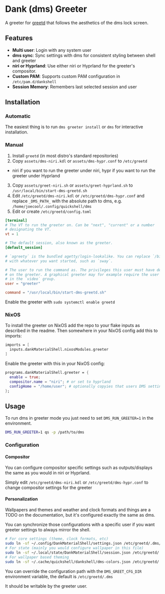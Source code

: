 # Dank (dms) Greeter

A greeter for [greetd](https://github.com/kennylevinsen/greetd) that follows the aesthetics of the dms lock screen.

## Features

- **Multi user**: Login with any system user
- **dms sync**: Sync settings with dms for consistent styling between shell and greeter
- **niri or Hyprland**: Use either niri or Hyprland for the greeter's compositor.
- **Custom PAM**: Supports custom PAM configuration in `/etc/pam.d/dankshell`
- **Session Memory**: Remembers last selected session and user

## Installation

### Automatic

The easiest thing is to run `dms greeter install` or `dms` for interactive installation.

### Manual

1. Install `greetd` (in most distro's standard repositories)
2. Copy `assets/dms-niri.kdl` or `assets/dms-hypr.conf` to `/etc/greetd`
  - niri if you want to run the greeter under niri, hypr if you want to run the greeter under Hyprland
3. Copy `assets/greet-niri.sh` or `assets/greet-hyprland.sh` to `/usr/local/bin/start-dms-greetd.sh`
4. Edit `/etc/greetd/dms-niri.kdl` or `/etc/greetd/dms-hypr.conf` and replace `_DMS_PATH_` with the absolute path to dms, e.g. `/home/joecool/.config/quickshell/dms`
5. Edit or create `/etc/greetd/config.toml` 
```toml
[terminal]
# The VT to run the greeter on. Can be "next", "current" or a number
# designating the VT.
vt = 1

# The default session, also known as the greeter.
[default_session]

# `agreety` is the bundled agetty/login-lookalike. You can replace `/bin/sh`
# with whatever you want started, such as `sway`.

# The user to run the command as. The privileges this user must have depends
# on the greeter. A graphical greeter may for example require the user to be
# in the `video` group.
user = "greeter"

command = "/usr/local/bin/start-dms-greetd.sh"
```

Enable the greeter with `sudo systemctl enable greetd`

### NixOS

To install the greeter on NixOS add the repo to your flake inputs as described in the readme. Then somewhere in your NixOS config add this to imports:
```nix
imports = [
  inputs.dankMaterialShell.nixosModules.greeter
]
```

Enable the greeter with this in your NixOS config:
```nix
programs.dankMaterialShell.greeter = {
  enable = true;
  compositor.name = "niri"; # or set to hyprland
  configHome = "/home/user"; # optionally copyies that users DMS settings (and wallpaper if set) to the greeters data directory as root before greeter starts
};
```

## Usage

To run dms in greeter mode you just need to set `DMS_RUN_GREETER=1` in the environment.

```bash
DMS_RUN_GREETER=1 qs -p /path/to/dms
```

### Configuration

#### Compositor

You can configure compositor specific settings such as outputs/displays the same as you would in niri or Hyprland.

Simply edit `/etc/greetd/dms-niri.kdl` or `/etc/greetd/dms-hypr.conf` to change compositor settings for the greeter

#### Personalization

Wallpapers and themes and weather and clock formats and things are a TODO on the documentation, but it's configured exactly the same as dms.

You can synchronize those configurations with a specific user if you want greeter settings to always mirror the shell.

```bash
# For core settings (theme, clock formats, etc)
sudo ln -sf ~/.config/DankMaterialShell/settings.json /etc/greetd/.dms/settings.json
# For state (mainly you would configure wallpaper in this file)
sudo ln -sf ~/.local/state/DankMaterialShell/session.json /etc/greetd/.dms/session.json
# For wallpaper based theming
sudo ln -sf ~/.cache/quickshell/dankshell/dms-colors.json /etc/greetd/.dms/dms-colors.json
```

You can override the configuration path with the `DMS_GREET_CFG_DIR` environment variable, the default is `/etc/greetd/.dms`

It should be writable by the greeter user.
